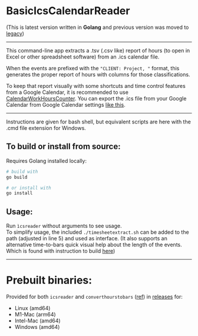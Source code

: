 # BasicIcsCalendarReader

(This is latest version written in **Golang** and previous version was moved to [legacy](legacy))
___

This command-line app extracts a .tsv (.csv like) report of hours (to open in Excel or other spreadsheet software) from an .ics calendar file.

When the events are prefixed with the `"CLIENT: Project, "` format, this generates the proper report of hours with columns for those classifications. 

To keep that report visually with some shortcuts and time control features from a Google Calendar, it is recommended to use [CalendarWorkHoursCounter](https://github.com/Ortega-Dan/CalendarWorkHoursCounter). You can export the .ics file from your Google Calendar from Google Calendar settings [like this](img/exportFromGcal.png).

___
Instructions are given for bash shell, but equivalent scripts are here with the .cmd file extension for Windows.

## To build or install from source:
Requires Golang installed locally:
```bash
# build with
go build
```
```bash
# or install with
go install
```


## Usage:
Run `ìcsreader` without arguments to see usage.\
To simplify usage, the included `./timesheetextract.sh` can be added to the path (adjusted in line 5) and used as interface. (It also supports an alternative time-to-bars quick visual help about the length of the events. Which is found with instruction to build [here](convertHoursToBars))

___

# Prebuilt binaries:
Provided for both `icsreader` and `converthourstobars` ([ref](convertHoursToBars)) in [releases](https://github.com/Ortega-Dan/BasicIcsCalendarReader/releases) for:
- Linux (amd64)
- M1-Mac (arm64)
- Intel-Mac (amd64)
- Windows (amd64)
